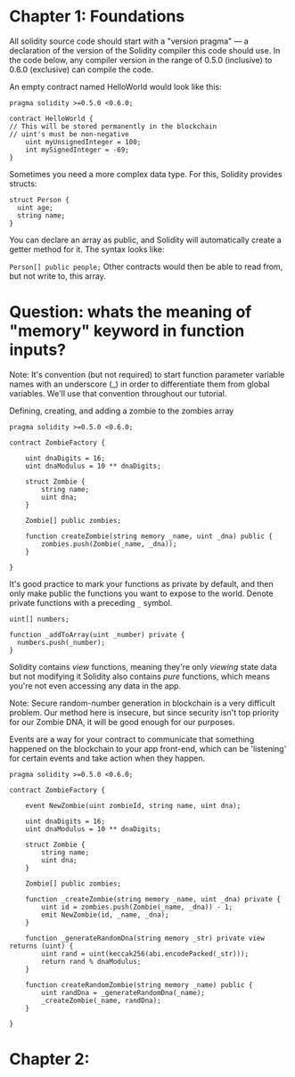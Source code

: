 # Chapter 1: Foundations

All solidity source code should start with a "version pragma" — a declaration of the version of the Solidity compiler this code should use. In the code below, any compiler version in the range of 0.5.0 (inclusive) to 0.6.0 (exclusive) can compile the code.

An empty contract named HelloWorld would look like this:
```
pragma solidity >=0.5.0 <0.6.0;

contract HelloWorld {
// This will be stored permanently in the blockchain
// uint's must be non-negative
    uint myUnsignedInteger = 100;
    int mySignedInteger = -69;
}
```

Sometimes you need a more complex data type. For this, Solidity provides structs:
```
struct Person {
  uint age;
  string name;
}
```

You can declare an array as public, and Solidity will automatically create a getter method for it. The syntax looks like:

`Person[] public people;`
Other contracts would then be able to read from, but not write to, this array.

# Question: whats the meaning of "memory" keyword in function inputs?

Note: It's convention (but not required) to start function parameter variable names with an underscore (_) in order to differentiate them from global variables. We'll use that convention throughout our tutorial.

Defining, creating, and adding a zombie to the zombies array
```
pragma solidity >=0.5.0 <0.6.0;

contract ZombieFactory {

    uint dnaDigits = 16;
    uint dnaModulus = 10 ** dnaDigits;

    struct Zombie {
        string name;
        uint dna;
    }

    Zombie[] public zombies;

    function createZombie(string memory _name, uint _dna) public {
        zombies.push(Zombie(_name, _dna));
    }

}
```

It's good practice to mark your functions as private by default, and then only make public the functions you want to expose to the world. Denote private functions with a preceding `_` symbol.

```
uint[] numbers;

function _addToArray(uint _number) private {
  numbers.push(_number);
}
```

Solidity contains _view_ functions, meaning they're only _viewing_ state data but not modifying it
Solidity also contains _pure_ functions, which means you're not even accessing any data in the app.

Note: Secure random-number generation in blockchain is a very difficult problem. Our method here is insecure, but since security isn't top priority for our Zombie DNA, it will be good enough for our purposes.

Events are a way for your contract to communicate that something happened on the blockchain to your app front-end, which can be 'listening' for certain events and take action when they happen.

```
pragma solidity >=0.5.0 <0.6.0;

contract ZombieFactory {

    event NewZombie(uint zombieId, string name, uint dna);

    uint dnaDigits = 16;
    uint dnaModulus = 10 ** dnaDigits;

    struct Zombie {
        string name;
        uint dna;
    }

    Zombie[] public zombies;

    function _createZombie(string memory _name, uint _dna) private {
        uint id = zombies.push(Zombie(_name, _dna)) - 1;
        emit NewZombie(id, _name, _dna);
    }

    function _generateRandomDna(string memory _str) private view returns (uint) {
        uint rand = uint(keccak256(abi.encodePacked(_str)));
        return rand % dnaModulus;
    }

    function createRandomZombie(string memory _name) public {
        uint randDna = _generateRandomDna(_name);
        _createZombie(_name, randDna);
    }

}

```
# Chapter 2: 

